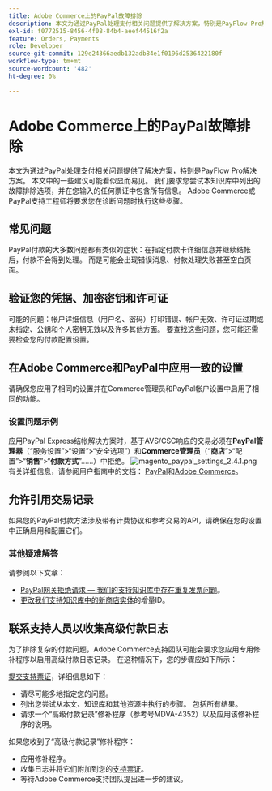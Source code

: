 ```yaml
---
title: Adobe Commerce上的PayPal故障排除
description: 本文为通过PayPal处理支付相关问题提供了解决方案，特别是PayFlow Pro解决方案。 本文中的一些建议可能看似显而易见。 我们要求您尝试本知识库中列出的故障排除选项，并在您输入的任何票证中包含所有信息。 Adobe Commerce或PayPal支持工程师将要求您在诊断问题时执行这些步骤。
exl-id: f0772515-8456-4f08-84b4-aeef44516f2a
feature: Orders, Payments
role: Developer
source-git-commit: 129e24366aedb132adb84e1f0196d2536422180f
workflow-type: tm+mt
source-wordcount: '482'
ht-degree: 0%

---
```


# Adobe Commerce上的PayPal故障排除

本文为通过PayPal处理支付相关问题提供了解决方案，特别是PayFlow Pro解决方案。 本文中的一些建议可能看似显而易见。 我们要求您尝试本知识库中列出的故障排除选项，并在您输入的任何票证中包含所有信息。 Adobe Commerce或PayPal支持工程师将要求您在诊断问题时执行这些步骤。

## 常见问题

PayPal付款的大多数问题都有类似的症状：在指定付款卡详细信息并继续结帐后，付款不会得到处理。 而是可能会出现错误消息、付款处理失败甚至空白页面。

## 验证您的凭据、加密密钥和许可证

可能的问题：帐户详细信息（用户名、密码）打印错误、帐户无效、许可证过期或未指定、公钥和个人密钥无效以及许多其他方面。 要查找这些问题，您可能还需要检查您的付款配置设置。

## 在Adobe Commerce和PayPal中应用一致的设置

请确保您应用了相同的设置并在Commerce管理员和PayPal帐户设置中启用了相同的功能。

### 设置问题示例

应用PayPal Express结帐解决方案时，基于AVS/CSC响应的交易必须在&#x200B;**PayPal管理器**（“服务设置”>“设置”>“安全选项”）和&#x200B;**Commerce管理员**（“**商店**”>“配置”>“**销售**”>“**付款方式**”……）中拒绝。
![magento_paypal_settings_2.4.1.png](assets/magento_paypal_settings_2.4.1.png)
有关详细信息，请参阅用户指南中的文档： [PayPal](https://www.paypalobjects.com/en_US/vhelp/paypalmanager_help/setup.htm)和[Adobe Commerce](/docs/commerce-admin/stores-sales/payments/paypal/paypal-express-checkout.html)。

## 允许引用交易记录

如果您的PayPal付款方法涉及带有计费协议和参考交易的API，请确保在您的设置中正确启用和配置它们。

### 其他疑难解答

请参阅以下文章：

* [PayPal网关拒绝请求 — 我们的支持知识库中存在重复发票问题](https://experienceleague.adobe.com/en/docs/experience-cloud-kcs/kbarticles/ka-26838)。
* [更改我们支持知识库中的新商店实体](/help/how-to/general/change-increment-id-for-a-db-entity-order-invoice-credit-memo-etc-on-particular-store.md)的增量ID。

## 联系支持人员以收集高级付款日志

为了排除复杂的付款问题，Adobe Commerce支持团队可能会要求您应用专用修补程序以启用高级付款日志记录。 在这种情况下，您的步骤应如下所示：

[提交支持票证](/help/help-center-guide/help-center/magento-help-center-user-guide.md#submit-ticket)，详细信息如下：

* 请尽可能多地指定您的问题。
* 列出您尝试从本文、知识库和其他资源中执行的步骤。 包括所有结果。
* 请求一个“高级付款记录”修补程序（参考号MDVA-4352）以及应用该修补程序的说明。

如果您收到了“高级付款记录”修补程序：

* 应用修补程序。
* 收集日志并将它们附加到您的[支持票证](/help/help-center-guide/help-center/magento-help-center-user-guide.md#submit-ticket)。
* 等待Adobe Commerce支持团队提出进一步的建议。
